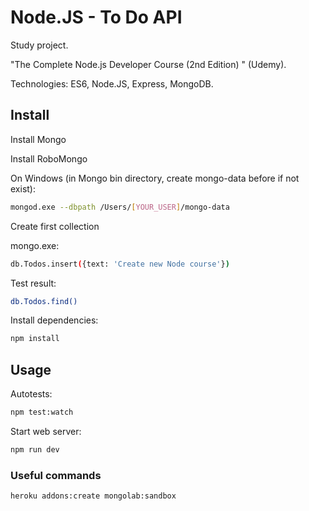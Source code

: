 # Node.JS - To Do API

Study project.

"The Complete Node.js Developer Course (2nd Edition) " (Udemy).

Technologies: ES6, Node.JS, Express, MongoDB.

## Install

Install Mongo

Install RoboMongo

On Windows (in Mongo bin directory, create mongo-data before if not exist):
````bash
mongod.exe --dbpath /Users/[YOUR_USER]/mongo-data
````

Create first collection

mongo.exe:
````bash
db.Todos.insert({text: 'Create new Node course'})
````

Test result:
````bash
db.Todos.find()
````

Install dependencies:
````bash
npm install
````

## Usage

Autotests:
````bash
npm test:watch
````

Start web server:
````bash
npm run dev
````


### Useful commands

````bash
heroku addons:create mongolab:sandbox
````
